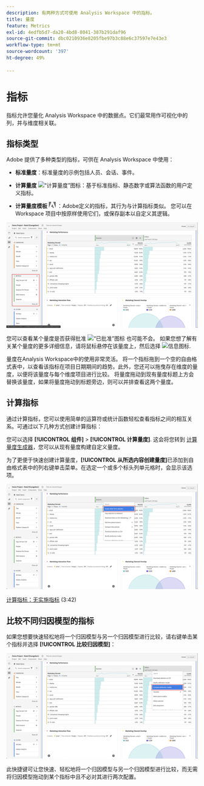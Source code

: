 ```yaml
---
description: 有两种方式可使用 Analysis Workspace 中的指标。
title: 量度
feature: Metrics
exl-id: 4edfb5d7-da20-4bd8-8041-387b291daf96
source-git-commit: dbc0210936e8205fbe97b3c88e6c37597e7e43e3
workflow-type: tm+mt
source-wordcount: '397'
ht-degree: 49%

---
```


# 指标

指标允许您量化 Analysis Workspace 中的数据点。它们最常用作可视化中的列，并与维度相关联。

## 指标类型

Adobe 提供了多种类型的指标，可供在 Analysis Workspace 中使用：

* **标准量度**：标准量度的示例包括人员、会话、事件。

* **计算量度** ![“计算量度”图标](https://spectrum.adobe.com/static/icons/workflow_18/Smock_Calculator_18_N.svg)：基于标准指标、静态数字或算法函数的用户定义指标。

* **计算量度模板**  <img src="./assets/adobe-logo.svg" width="18"> ：Adobe定义的指标，其行为与计算指标类似。 您可以在 Workspace 项目中按原样使用它们，或保存副本以自定义其逻辑。


![工作区面板在左窗格中高亮显示量度。](assets/cja-metrics.png)

您可以查看某个量度是否获得批准 ![“已批准”图标](https://spectrum.adobe.com/static/icons/ui_18/CheckmarkSize100.svg)  也可能不会。 如果您想了解有关某个量度的更多详细信息，请将鼠标悬停在该量度上，然后选择 ![信息图标](https://spectrum.adobe.com/static/icons/workflow_18/Smock_InfoOutline_18_N.svg).


量度在Analysis Workspace中的使用非常灵活。 将一个指标拖到一个空的自由格式表中，以查看该指标在项目日期期间的趋势。此外，您还可以拖曳存在维度的量度，以便将该量度与每个维度项目进行比较。 将量度拖动到现有量度标题上方会替换该量度，如果将量度拖动到标题旁边，则可以并排查看这两个量度。

## 计算指标

通过计算指标，您可以使用简单的运算符或统计函数轻松查看指标之间的相互关系。可通过以下几种方式创建计算指标：

您可以选择 **[!UICONTROL 组件]** > **[!UICONTROL 计算量度]**. 这会将您转到 [计算量度生成器](/help/components/calc-metrics/calc-metr-overview.md)，您可以从现有量度构建自定义量度。

为了更便于快速创建计算量度，**[!UICONTROL 从所选内容创建量度]**&#x200B;已添加到自由格式表中的列右键单击菜单。在选定一个或多个标头列单元格时，会显示该选项。

![Workspace面板高亮显示从所选内容创建](assets/create-metric-from-selection.png)

[计算指标：无实施指标](https://experienceleague.adobe.com/docs/analytics-learn/tutorials/components/calculated-metrics/calculated-metrics-implementationless-metrics.html?lang=zh-Hans) (3:42)

## 比较不同归因模型的指标

如果您想要快速轻松地将一个归因模型与另一个归因模型进行比较，请右键单击某个指标并选择 **[!UICONTROL 比较归因模型]**：

![工作区面板突出显示比较归因模型](assets/compare-attribution.png)

此快捷键可让您快速、轻松地将一个归因模型与另一个归因模型进行比较，而无需将归因模型拖动到某个指标中且不必对其进行两次配置。
